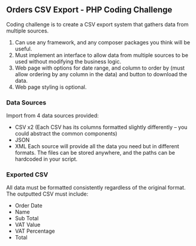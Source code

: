 ## Orders CSV Export - PHP Coding Challenge

Coding challenge is to create a CSV export system that gathers data from multiple sources.
1. Can use any framework, and any composer packages you think will be useful.
2. Must implement an interface to allow data from multiple sources to be used without modifying
the business logic.
3. Web page with options for date range, and column to order by (must allow ordering by any
column in the data) and button to download the data.
4. Web page styling is optional.

### Data Sources
Import from 4 data sources provided:
* CSV x2 (Each CSV has its columns formatted slightly differently – you could abstract the common
components)
* JSON
* XML
Each source will provide all the data you need but in different formats.
The files can be stored anywhere, and the paths can be hardcoded in your script.
### Exported CSV
All data must be formatted consistently regardless of the original format. The outputted CSV must
include:
* Order Date
* Name
* Sub Total
* VAT Value
* VAT Percentage
* Total
